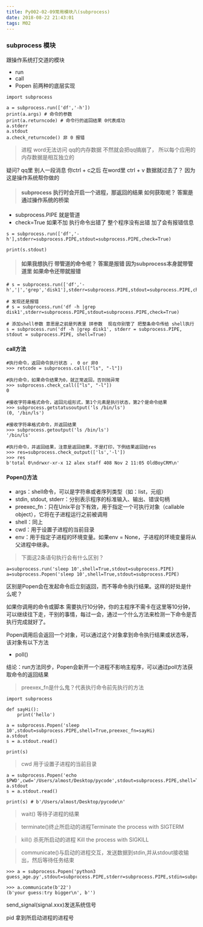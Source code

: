 ```yaml
---
title: Py002-02-09常用模块八(subprocess)
date: 2018-08-22 21:43:01
tags: M02
---
```


### subprocess 模块

跟操作系统打交道的模块

- run
- call
- Popen 前两种的底层实现

```
import subprocess

a = subprocess.run(['df','-h'])
print(a.args) # 命令的参数
print(a.returncode) # 命令行的返回结果 0代表成功
a.stderr
a.stdout
a.check_returncode() 非 0 报错
```


> 进程   word无法访问 qq的内存数据 不然就会把qq搞崩了， 所以每个应用的内存数据是相互独立的

疑问?  qq里 别人一段消息  你ctrl + c之后 在word里 ctrl + v 数据就过去了？ 因为这是操作系统帮你做的

> #### subprocess 执行时会开启一个进程，那返回的结果  如何获取呢？ 答案是通过操作系统的桥梁

- subprocess.PIPE 就是管道
- check=True 如果不加 执行命令出错了 整个程序没有出错  加了会有报错信息

```
s = subprocess.run(['df','-h'],stderr=subprocess.PIPE,stdout=subprocess.PIPE,check=True)

print(s.stdout)
```

> #### 如果我想执行 带管道的命令呢？  答案是报错  因为subprocess本身就带管道里  如果命令还带就报错

```
# s = subprocess.run(['df','-h','|','grep','disk1'],stderr=subprocess.PIPE,stdout=subprocess.PIPE,check=True)

# 发现还是报错
# s = subprocess.run('df -h |grep disk1',stderr=subprocess.PIPE,stdout=subprocess.PIPE,check=True)

# 添加shell参数 意思是之前是列表里 拼参数  现在你别管了 把整条命令传给 shell执行
s = subprocess.run('df -h |grep disk1', stderr = subprocess.PIPE, stdout = subprocess.PIPE, shell=True)
```

#### call方法

```
#执行命令，返回命令执行状态 ， 0 or 非0
>>> retcode = subprocess.call(["ls", "-l"])

#执行命令，如果命令结果为0，就正常返回，否则抛异常
>>> subprocess.check_call(["ls", "-l"])
0

#接收字符串格式命令，返回元组形式，第1个元素是执行状态，第2个是命令结果 
>>> subprocess.getstatusoutput('ls /bin/ls')
(0, '/bin/ls')

#接收字符串格式命令，并返回结果
>>> subprocess.getoutput('ls /bin/ls')
'/bin/ls'

#执行命令，并返回结果，注意是返回结果，不是打印，下例结果返回给res
>>> res=subprocess.check_output(['ls','-l'])
>>> res
b'total 0\ndrwxr-xr-x 12 alex staff 408 Nov 2 11:05 OldBoyCRM\n'
```

#### Popen()方法

- args：shell命令，可以是字符串或者序列类型（如：list，元组）
- stdin, stdout, stderr：分别表示程序的标准输入、输出、错误句柄
- preexec_fn：只在Unix平台下有效，用于指定一个可执行对象（callable object），它将在子进程运行之前被调用
- shell：同上
- cwd：用于设置子进程的当前目录
- env：用于指定子进程的环境变量。如果env = None，子进程的环境变量将从父进程中继承。

> 下面这2条语句执行会有什么区别？

```
a=subprocess.run('sleep 10',shell=True,stdout=subprocess.PIPE)
a=subprocess.Popen('sleep 10',shell=True,stdout=subprocess.PIPE)
```

区别是Popen会在发起命令后立刻返回，而不等命令执行结果。这样的好处是什么呢？

如果你调用的命令或脚本 需要执行10分钟，你的主程序不需卡在这里等10分钟，可以继续往下走，干别的事情，每过一会，通过一个什么方法来检测一下命令是否执行完成就好了。

Popen调用后会返回一个对象，可以通过这个对象拿到命令执行结果或状态等，该对象有以下方法

- poll()

结论：run方法同步，Popen会新开一个进程不影响主程序，可以通过poll方法获取命令的返回结果



> preexex_fn是什么鬼？代表执行命令前先执行的方法

```
import subprocess

def sayHi():
    print('hello')

a = subprocess.Popen('sleep 10',stdout=subprocess.PIPE,shell=True,preexec_fn=sayHi)
a.stdout
s = a.stdout.read()

print(s)
```

> cwd 用于设置子进程的当前目录

```
a = subprocess.Popen('echo $PWD',cwd='/Users/almost/Desktop/pycode',stdout=subprocess.PIPE,shell=True)
a.stdout
s = a.stdout.read()

print(s) # b'/Users/almost/Desktop/pycode\n'
```

> wait() 等待子进程的结果

> terminate()终止所启动的进程Terminate the process with SIGTERM

> kill() 杀死所启动的进程 Kill the process with SIGKILL

> communicate()与启动的进程交互，发送数据到stdin,并从stdout接收输出，然后等待任务结束

```
>>> a = subprocess.Popen('python3 guess_age.py',stdout=subprocess.PIPE,stderr=subprocess.PIPE,stdin=subprocess.PIPE,shell=True)

>>> a.communicate(b'22')
(b'your guess:try bigger\n', b'')
```

send_signal(signal.xxx)发送系统信号

pid 拿到所启动进程的进程号

